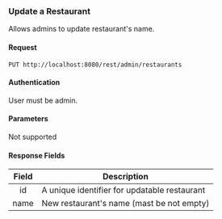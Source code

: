 ### Update a Restaurant
Allows admins to update restaurant's name.

#### Request
`PUT http://localhost:8080/rest/admin/restaurants`

#### Authentication
User must be admin.

#### Parameters
Not supported

#### Response Fields
| Field  | Description                                                   |
|:------:|---------------------------------------------------------------|
|  id    | A unique identifier for updatable restaurant                  |
|  name  | New restaurant's name (mast be not empty)                     |
